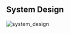

## System Design


 
 ![system_design](https://github.com/user-attachments/assets/477c65c3-fbe9-44e4-8da5-19bbfccdfcca)
